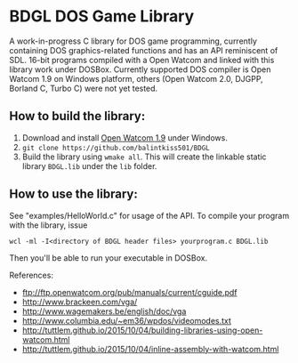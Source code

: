 # BDGL DOS Game Library
A work-in-progress C library for DOS game programming, currently containing DOS graphics-related functions and has an API reminiscent of SDL. 16-bit programs compiled with a Open Watcom and linked with this library work under DOSBox. Currently supported DOS compiler is Open Watcom 1.9 on Windows platform, others (Open Watcom 2.0, DJGPP, Borland C, Turbo C) were not yet tested.

## How to build the library:

1. Download and install [Open Watcom 1.9](ftp://ftp.openwatcom.org/pub/open-watcom-c-win32-1.9.exe) under Windows.
2. `git clone https://github.com/balintkiss501/BDGL`
3. Build the library using `wmake all`. This will create the linkable static library `BDGL.lib` under the `lib` folder.

## How to use the library:

See "examples/HelloWorld.c" for usage of the API. To compile your program with the library, issue

```
wcl -ml -I<directory of BDGL header files> yourprogram.c BDGL.lib
```

Then you'll be able to run your executable in DOSBox.

References:

* <ftp://ftp.openwatcom.org/pub/manuals/current/cguide.pdf>
* <http://www.brackeen.com/vga/>
* <http://www.wagemakers.be/english/doc/vga>
* <http://www.columbia.edu/~em36/wpdos/videomodes.txt>
* <http://tuttlem.github.io/2015/10/04/building-libraries-using-open-watcom.html>
* <http://tuttlem.github.io/2015/10/04/inline-assembly-with-watcom.html>

